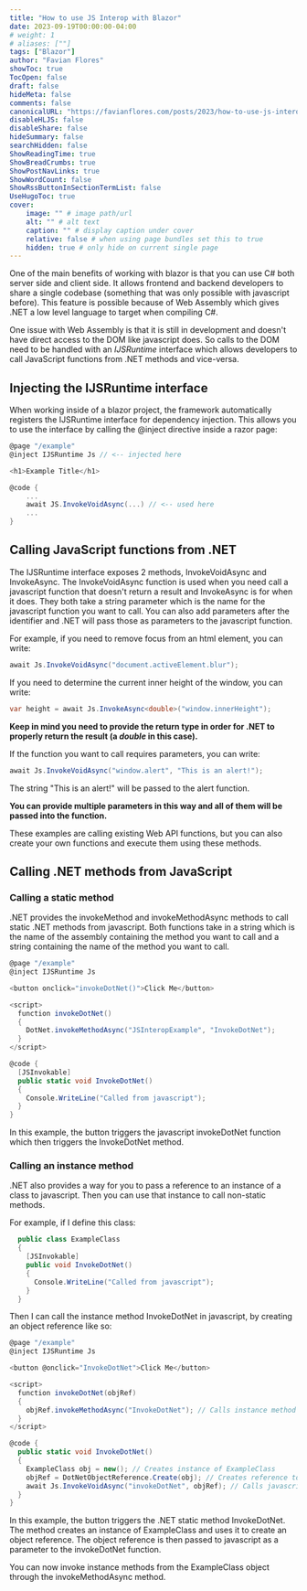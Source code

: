 ```yaml
---
title: "How to use JS Interop with Blazor"
date: 2023-09-19T00:00:00-04:00
# weight: 1
# aliases: [""]
tags: ["Blazor"]
author: "Favian Flores"
showToc: true
TocOpen: false
draft: false
hideMeta: false
comments: false
canonicalURL: "https://favianflores.com/posts/2023/how-to-use-js-interop-with-blazor/"
disableHLJS: false
disableShare: false
hideSummary: false
searchHidden: false
ShowReadingTime: true
ShowBreadCrumbs: true
ShowPostNavLinks: true
ShowWordCount: false
ShowRssButtonInSectionTermList: false
UseHugoToc: true
cover:
    image: "" # image path/url
    alt: "" # alt text
    caption: "" # display caption under cover
    relative: false # when using page bundles set this to true
    hidden: true # only hide on current single page
---
```


One of the main benefits of working with blazor is that you can use C# both server side and client side. It allows frontend and backend developers to share a single codebase (something that was only possible with javascript before). This feature is possible because of Web Assembly which gives .NET a low level language to target when compiling C#. 

One issue with Web Assembly is that it is still in development and doesn't have direct access to the DOM like javascript does. So calls to the DOM need to be handled with an *IJSRuntime* interface which allows developers to call JavaScript functions from .NET methods and vice-versa.

## Injecting the IJSRuntime interface

When working inside of a blazor project, the framework automatically registers the IJSRuntime interface for dependency injection. This allows you to use the interface by calling the @inject directive inside a razor page:

```csharp
@page "/example"
@inject IJSRuntime Js // <-- injected here

<h1>Example Title</h1>

@code {
    ...
    await JS.InvokeVoidAsync(...) // <-- used here
    ...
}
```

## Calling JavaScript functions from .NET

The IJSRuntime interface exposes 2 methods, InvokeVoidAsync and InvokeAsync. The InvokeVoidAsync function is used when you need call a javascript function that doesn't return a result and InvokeAsync is for when it does. They both take a string parameter which is the name for the javascript function you want to call. You can also add parameters after the identifier and .NET will pass those as parameters to the javascript function.

For example, if you need to remove focus from an html element, you can write:

```csharp
await Js.InvokeVoidAsync("document.activeElement.blur");
```

If you need to determine the current inner height of the window, you can write:

```csharp
var height = await Js.InvokeAsync<double>("window.innerHeight");
```

**Keep in mind you need to provide the return type in order for .NET to properly return the result (a *double* in this case).**

If the function you want to call requires parameters, you can write:

```csharp
await Js.InvokeVoidAsync("window.alert", "This is an alert!");
```

The string "This is an alert!" will be passed to the alert function.

**You can provide multiple parameters in this way and all of them will be passed into the function.**

These examples are calling existing Web API functions, but you can also create your own functions and execute them using these methods.

## Calling .NET methods from JavaScript

### Calling a static method

.NET provides the invokeMethod and invokeMethodAsync methods to call static .NET methods from javascript. Both functions take in a string which is the name of the assembly containing the method you want to call and a string containing the name of the method you want to call.

```csharp
@page "/example"
@inject IJSRuntime Js

<button onclick="invokeDotNet()">Click Me</button>

<script>
  function invokeDotNet() 
  {
    DotNet.invokeMethodAsync("JSInteropExample", "InvokeDotNet");
  }
</script>

@code {
  [JSInvokable]
  public static void InvokeDotNet()
  {
    Console.WriteLine("Called from javascript");
  }
}
```

In this example, the button triggers the javascript invokeDotNet function which then triggers the InvokeDotNet method.

### Calling an instance method

.NET also provides a way for you to pass a reference to an instance of a class to javascript. Then you can use that instance to call non-static methods.

For example, if I define this class:
```csharp
  public class ExampleClass
  {
    [JSInvokable]
    public void InvokeDotNet()
    {
      Console.WriteLine("Called from javascript");
    }
  }
```

Then I can call the instance method InvokeDotNet in javascript, by creating an object reference like so:

```csharp
@page "/example"
@inject IJSRuntime Js

<button @onclick="InvokeDotNet">Click Me</button>

<script>
  function invokeDotNet(objRef) 
  {
    objRef.invokeMethodAsync("InvokeDotNet"); // Calls instance method from object reference
  }
</script>

@code {
  public static void InvokeDotNet()
  {
    ExampleClass obj = new(); // Creates instance of ExampleClass
    objRef = DotNetObjectReference.Create(obj); // Creates reference to object
    await Js.InvokeVoidAsync("invokeDotNet", objRef); // Calls javascript function and passes object reference as a parameter
  }
}

```

In this example, the button triggers the .NET static method InvokeDotNet. The method creates an instance of ExampleClass and uses it to create an object reference. The object reference is then passed to javascript as a parameter to the invokeDotNet function.

You can now invoke instance methods from the ExampleClass object through the invokeMethodAsync method.